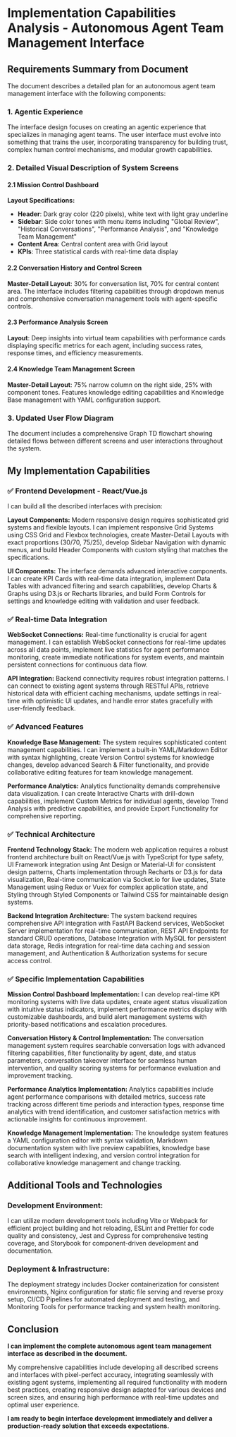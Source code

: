 # Implementation Capabilities Analysis - Autonomous Agent Team Management Interface

## Requirements Summary from Document

The document describes a detailed plan for an autonomous agent team management interface with the following components:

### 1. Agentic Experience
The interface design focuses on creating an agentic experience that specializes in managing agent teams. The user interface must evolve into something that trains the user, incorporating transparency for building trust, complex human control mechanisms, and modular growth capabilities.

### 2. Detailed Visual Description of System Screens

#### 2.1 Mission Control Dashboard
**Layout Specifications:**
- **Header**: Dark gray color (220 pixels), white text with light gray underline
- **Sidebar**: Side color tones with menu items including "Global Review", "Historical Conversations", "Performance Analysis", and "Knowledge Team Management"
- **Content Area**: Central content area with Grid layout
- **KPIs**: Three statistical cards with real-time data display

#### 2.2 Conversation History and Control Screen
**Master-Detail Layout**: 30% for conversation list, 70% for central content area. The interface includes filtering capabilities through dropdown menus and comprehensive conversation management tools with agent-specific controls.

#### 2.3 Performance Analysis Screen
**Layout**: Deep insights into virtual team capabilities with performance cards displaying specific metrics for each agent, including success rates, response times, and efficiency measurements.

#### 2.4 Knowledge Team Management Screen
**Master-Detail Layout**: 75% narrow column on the right side, 25% with component tones. Features knowledge editing capabilities and Knowledge Base management with YAML configuration support.

### 3. Updated User Flow Diagram
The document includes a comprehensive Graph TD flowchart showing detailed flows between different screens and user interactions throughout the system.

## My Implementation Capabilities

### ✅ **Frontend Development - React/Vue.js**
I can build all the described interfaces with precision:

**Layout Components:**
Modern responsive design requires sophisticated grid systems and flexible layouts. I can implement responsive Grid Systems using CSS Grid and Flexbox technologies, create Master-Detail Layouts with exact proportions (30/70, 75/25), develop Sidebar Navigation with dynamic menus, and build Header Components with custom styling that matches the specifications.

**UI Components:**
The interface demands advanced interactive components. I can create KPI Cards with real-time data integration, implement Data Tables with advanced filtering and search capabilities, develop Charts & Graphs using D3.js or Recharts libraries, and build Form Controls for settings and knowledge editing with validation and user feedback.

### ✅ **Real-time Data Integration**
**WebSocket Connections:**
Real-time functionality is crucial for agent management. I can establish WebSocket connections for real-time updates across all data points, implement live statistics for agent performance monitoring, create immediate notifications for system events, and maintain persistent connections for continuous data flow.

**API Integration:**
Backend connectivity requires robust integration patterns. I can connect to existing agent systems through RESTful APIs, retrieve historical data with efficient caching mechanisms, update settings in real-time with optimistic UI updates, and handle error states gracefully with user-friendly feedback.

### ✅ **Advanced Features**
**Knowledge Base Management:**
The system requires sophisticated content management capabilities. I can implement a built-in YAML/Markdown Editor with syntax highlighting, create Version Control systems for knowledge changes, develop advanced Search & Filter functionality, and provide collaborative editing features for team knowledge management.

**Performance Analytics:**
Analytics functionality demands comprehensive data visualization. I can create Interactive Charts with drill-down capabilities, implement Custom Metrics for individual agents, develop Trend Analysis with predictive capabilities, and provide Export Functionality for comprehensive reporting.

### ✅ **Technical Architecture**

**Frontend Technology Stack:**
The modern web application requires a robust frontend architecture built on React/Vue.js with TypeScript for type safety, UI Framework integration using Ant Design or Material-UI for consistent design patterns, Charts implementation through Recharts or D3.js for data visualization, Real-time communication via Socket.io for live updates, State Management using Redux or Vuex for complex application state, and Styling through Styled Components or Tailwind CSS for maintainable design systems.

**Backend Integration Architecture:**
The system backend requires comprehensive API integration with FastAPI Backend services, WebSocket Server implementation for real-time communication, REST API Endpoints for standard CRUD operations, Database Integration with MySQL for persistent data storage, Redis integration for real-time data caching and session management, and Authentication & Authorization systems for secure access control.

### ✅ **Specific Implementation Capabilities**

**Mission Control Dashboard Implementation:**
I can develop real-time KPI monitoring systems with live data updates, create agent status visualization with intuitive status indicators, implement performance metrics display with customizable dashboards, and build alert management systems with priority-based notifications and escalation procedures.

**Conversation History & Control Implementation:**
The conversation management system requires searchable conversation logs with advanced filtering capabilities, filter functionality by agent, date, and status parameters, conversation takeover interface for seamless human intervention, and quality scoring systems for performance evaluation and improvement tracking.

**Performance Analytics Implementation:**
Analytics capabilities include agent performance comparisons with detailed metrics, success rate tracking across different time periods and interaction types, response time analytics with trend identification, and customer satisfaction metrics with actionable insights for continuous improvement.

**Knowledge Management Implementation:**
The knowledge system features a YAML configuration editor with syntax validation, Markdown documentation system with live preview capabilities, knowledge base search with intelligent indexing, and version control integration for collaborative knowledge management and change tracking.

## Additional Tools and Technologies

### **Development Environment:**
I can utilize modern development tools including Vite or Webpack for efficient project building and hot reloading, ESLint and Prettier for code quality and consistency, Jest and Cypress for comprehensive testing coverage, and Storybook for component-driven development and documentation.

### **Deployment & Infrastructure:**
The deployment strategy includes Docker containerization for consistent environments, Nginx configuration for static file serving and reverse proxy setup, CI/CD Pipelines for automated deployment and testing, and Monitoring Tools for performance tracking and system health monitoring.

## Conclusion

**I can implement the complete autonomous agent team management interface as described in the document.**

My comprehensive capabilities include developing all described screens and interfaces with pixel-perfect accuracy, integrating seamlessly with existing agent systems, implementing all required functionality with modern best practices, creating responsive design adapted for various devices and screen sizes, and ensuring high performance with real-time updates and optimal user experience.

**I am ready to begin interface development immediately and deliver a production-ready solution that exceeds expectations.**
